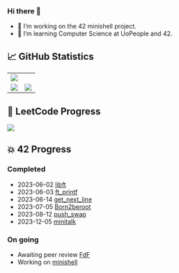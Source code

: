 ### Hi there 👋

- 🔭 I’m working on the 42 minishell project.
- 🌱 I’m learning Computer Science at UoPeople and 42.

## 📈 GitHub Statistics

<table>
  <tr>
    <td colspan="2"><img src="http://github-profile-summary-cards.vercel.app/api/cards/profile-details?username=skitheom&theme=tokyonight" /></td>
  </tr>
  <tr>
    <td><img src="http://github-profile-summary-cards.vercel.app/api/cards/most-commit-language?username=skitheom&theme=tokyonight" /></td>
    <td><img src="http://github-profile-summary-cards.vercel.app/api/cards/stats?username=skitheom&theme=tokyonight" /></td>
  </tr>
</table>

## 🚀 LeetCode Progress

<p align="left">
  <img src="https://leetcard.jacoblin.cool/skith?theme=unicorn&font=ABeeZee" />
</p>

## 💥 42 Progress

### Completed
- 2023-06-02 [libft](https://github.com/skitheom/libft)
- 2023-06-03 [ft_printf](https://github.com/skitheom/ft_printf)
- 2023-06-14 [get_next_line](https://github.com/skitheom/get_next_line)
- 2023-07-05 [Born2beroot](https://github.com/skitheom/born2beroot)
- 2023-08-12 [push_swap](https://github.com/skitheom/push_swap)
- 2023-12-05 [minitalk](https://github.com/skitheom/minitalk)

### On going
- Awaiting peer review [FdF](https://github.com/skitheom/FdF)
- Working on [minishell](https://github.com/kose-yusuke/minishell)
